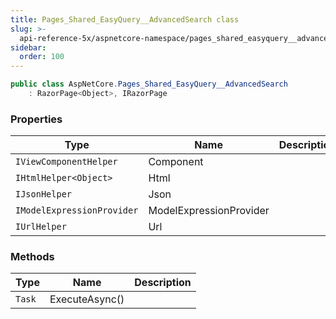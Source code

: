 ```yaml
---
title: Pages_Shared_EasyQuery__AdvancedSearch class
slug: >-
  api-reference-5x/aspnetcore-namespace/pages_shared_easyquery__advancedsearch-class
sidebar:
  order: 100
---
```


```csharp
public class AspNetCore.Pages_Shared_EasyQuery__AdvancedSearch
    : RazorPage<Object>, IRazorPage

```

### Properties

| Type | Name | Description | 
| --- | --- | --- | 
| `IViewComponentHelper` | Component |  | 
| `IHtmlHelper<Object>` | Html |  | 
| `IJsonHelper` | Json |  | 
| `IModelExpressionProvider` | ModelExpressionProvider |  | 
| `IUrlHelper` | Url |  | 


### Methods

| Type | Name | Description | 
| --- | --- | --- | 
| `Task` | ExecuteAsync() |  |
